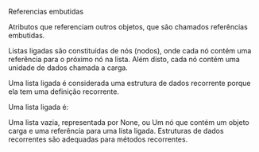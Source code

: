 Referencias embutidas

Atributos que referenciam outros objetos, que são chamados referências embutidas.

Listas ligadas são constituídas de nós (nodos), onde cada nó contém uma referência para o próximo nó na lista. Além disto, cada nó contém uma unidade de dados chamada a carga.

Uma lista ligada é considerada uma estrutura de dados recorrente porque ela tem uma definição recorrente.

Uma lista ligada é:

Uma lista vazia, representada por None, ou
Um nó que contém um objeto carga e uma referência para uma lista ligada.
Estruturas de dados recorrentes são adequadas para métodos recorrentes.

